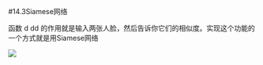 #14.3Siamese网络

函数 d dd 的作用就是输入两张人脸，然后告诉你它们的相似度。实现这个功能的一个方式就是用Siamese网络

![](https://cdn.jsdelivr.net/gh/tj-messi/picture/20241007234626.png)

